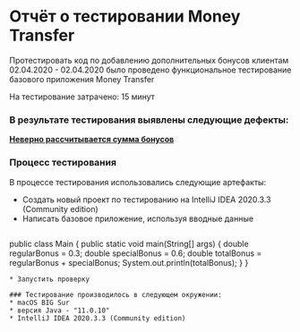 # Отчёт о тестировании Money Transfer

Протестировать код по добавлению дополнительных бонусов клиентам
02.04.2020 - 02.04.2020 было проведено функциональное тестирование базового  приложения Money Transfer

На тестирование затрачено: 15 минут

### В результате тестирования выявлены следующие дефекты:
**[Неверно рассчитывается сумма бонусов
](https://github.com/fiolentanna/hw_bonus/issues/1)**

### Процесс тестирования

В процессе тестирования использовались следующие артефакты:
* Cоздать новый проект по тестированию на IntelliJ IDEA 2020.3.3 (Community edition)
* Написать базовое приложение, используя вводные данные
  ```
public class Main {
public static void main(String[] args) {
double regularBonus = 0.3;
double specialBonus = 0.6;
double totalBonus = regularBonus + specialBonus;
System.out.println(totalBonus);
}
}
```
* Запустить проверку

### Тестирование производилось в следующем окружении:
* macOS BIG Sur
* версия Java - "11.0.10"
* IntelliJ IDEA 2020.3.3 (Community edition)